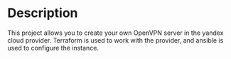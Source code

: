 # Description
This project allows you to create your own OpenVPN server in the yandex cloud provider. Terraform is used to work with the provider, and ansible is used to configure the instance.